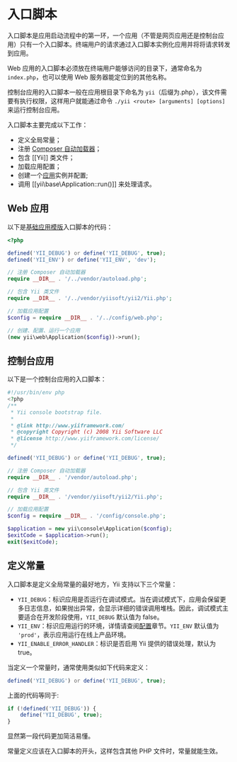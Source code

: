 入口脚本
=============

入口脚本是应用启动流程中的第一环，一个应用（不管是网页应用还是控制台应用）只有一个入口脚本。终端用户的请求通过入口脚本实例化应用并将将请求转发到应用。

Web 应用的入口脚本必须放在终端用户能够访问的目录下，通常命名为 `index.php`，也可以使用 Web 服务器能定位到的其他名称。

控制台应用的入口脚本一般在应用根目录下命名为 `yii`（后缀为.php），该文件需要有执行权限，这样用户就能通过命令 `./yii <route> [arguments] [options]` 来运行控制台应用。

入口脚本主要完成以下工作：

* 定义全局常量；
* 注册 [Composer 自动加载器](https://getcomposer.org/doc/01-basic-usage.md#autoloading)；
* 包含 [[Yii]] 类文件；
* 加载应用配置；
* 创建一个[应用](structure-applications.md)实例并配置;
* 调用 [[yii\base\Application::run()]] 来处理请求。


## Web 应用 <span id="web-applications"></span>

以下是[基础应用模版](start-installation.md)入口脚本的代码：

```php
<?php

defined('YII_DEBUG') or define('YII_DEBUG', true);
defined('YII_ENV') or define('YII_ENV', 'dev');

// 注册 Composer 自动加载器
require __DIR__ . '/../vendor/autoload.php';

// 包含 Yii 类文件
require __DIR__ . '/../vendor/yiisoft/yii2/Yii.php';

// 加载应用配置
$config = require __DIR__ . '/../config/web.php';

// 创建、配置、运行一个应用
(new yii\web\Application($config))->run();
```


## 控制台应用 <span id="console-applications"></span>

以下是一个控制台应用的入口脚本：

```php
#!/usr/bin/env php
<?php
/**
 * Yii console bootstrap file.
 *
 * @link http://www.yiiframework.com/
 * @copyright Copyright (c) 2008 Yii Software LLC
 * @license http://www.yiiframework.com/license/
 */

defined('YII_DEBUG') or define('YII_DEBUG', true);

// 注册 Composer 自动加载器
require __DIR__ . '/vendor/autoload.php';

// 包含 Yii 类文件
require __DIR__ . '/vendor/yiisoft/yii2/Yii.php';

// 加载应用配置
$config = require __DIR__ . '/config/console.php';

$application = new yii\console\Application($config);
$exitCode = $application->run();
exit($exitCode);
```


## 定义常量 <span id="defining-constants"></span>

入口脚本是定义全局常量的最好地方，Yii 支持以下三个常量：

* `YII_DEBUG`：标识应用是否运行在调试模式。当在调试模式下，应用会保留更多日志信息，如果抛出异常，会显示详细的错误调用堆栈。因此，调试模式主要适合在开发阶段使用，`YII_DEBUG` 默认值为 false。
* `YII_ENV`：标识应用运行的环境，详情请查阅[配置](concept-configurations.md#environment-constants)章节。`YII_ENV` 默认值为 `'prod'`，表示应用运行在线上产品环境。
* `YII_ENABLE_ERROR_HANDLER`：标识是否启用 Yii 提供的错误处理，默认为 true。

当定义一个常量时，通常使用类似如下代码来定义：

```php
defined('YII_DEBUG') or define('YII_DEBUG', true);
```

上面的代码等同于:

```php
if (!defined('YII_DEBUG')) {
    define('YII_DEBUG', true);
}
```

显然第一段代码更加简洁易懂。

常量定义应该在入口脚本的开头，这样包含其他 PHP 文件时，常量就能生效。
